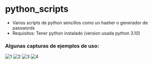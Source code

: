 # python_scripts
- Varios scripts de python sencillos como un hasher o generador de passwords
- Requisitos: Tener python instalado (version usada python 3.10)

### Algunas capturas de ejemplos de uso:

![1](https://user-images.githubusercontent.com/95700435/230773905-3f306325-8ce3-418c-bbe2-622d0d193323.PNG)
![2](https://user-images.githubusercontent.com/95700435/230773907-a91ca2b5-9069-4d91-830d-eabfee1ff1e6.PNG)
![3](https://user-images.githubusercontent.com/95700435/230773911-54d5e1ff-4574-4536-9d7c-fdf4a59d1915.PNG)
![4](https://user-images.githubusercontent.com/95700435/230773913-1497e7a6-152a-46ee-8f32-3b9796736d8e.PNG)
